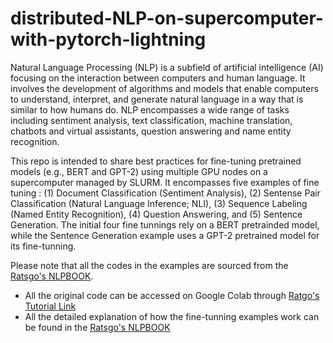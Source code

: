 # distributed-NLP-on-supercomputer-with-pytorch-lightning
Natural Language Processing (NLP) is a subfield of artificial intelligence (AI) focusing on the interaction between computers and human language. It involves the development of algorithms and models that enable computers to understand, interpret, and generate natural language in a way that is similar to how humans do. NLP encompasses a wide range of tasks including sentiment analysis, text classification, machine translation, chatbots and virtual assistants, question answering and name entity recognition. 

This repo is intended to share best practices for fine-tuning pretrained models (e.g., BERT and GPT-2) using multiple GPU nodes on a supercomputer managed by SLURM. It encompasses five examples of fine tuning : (1) Document Classification (Sentiment Analysis), (2) Sentense Pair Classification (Natural Language Inference; NLI), (3) Sequence Labeling (Named Entity Recognition), (4) Question Answering, and (5) Sentence Generation. The initial four fine tunnings rely on a BERT pretrainded model, while the Sentence Generation example uses a GPT-2 pretrained model for its fine-tunning. 

Please note that all the codes in the examples are sourced from the [Ratsgo's NLPBOOK](https://ratsgo.github.io/nlpbook/).
* All the original code can be accessed on Google Colab through [Ratgo's Tutorial Link](https://ratsgo.github.io/nlpbook/docs/tutorial_links) 
* All the detailed explanation of how the fine-tunning examples work can be found in the [Ratsgo's NLPBOOK](https://ratsgo.github.io/nlpbook/)

